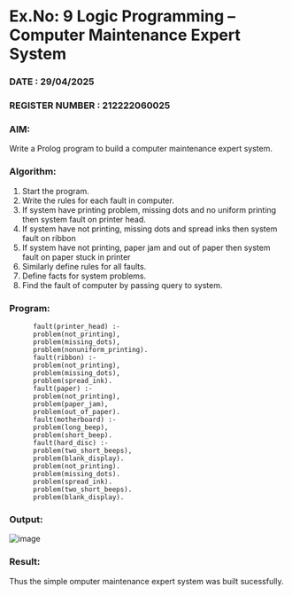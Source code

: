 # Ex.No: 9  Logic Programming –  Computer Maintenance Expert System
### DATE : 29/04/2025                                                                         
### REGISTER NUMBER : 212222060025
### AIM: 
Write a Prolog program to build a computer maintenance expert system.
###  Algorithm:
1. Start the program.
2. Write the rules for each fault in computer.
3. If system have printing problem, missing dots and no uniform printing then system fault on printer head.
4. If system have not printing, missing dots and spread inks then system fault on ribbon
5. If system have not printing, paper jam and out of paper then system fault on paper stuck in printer
6. Similarly define rules for all faults.
7. Define facts for system problems.
8. Find the fault of computer by passing query to system.
     
### Program:

          fault(printer_head) :-
          problem(not_printing),
          problem(missing_dots),
          problem(nonuniform_printing).
          fault(ribbon) :-
          problem(not_printing),
          problem(missing_dots),
          problem(spread_ink).
          fault(paper) :-
          problem(not_printing),
          problem(paper_jam),
          problem(out_of_paper).
          fault(motherboard) :-
          problem(long_beep),
          problem(short_beep).
          fault(hard_disc) :-
          problem(two_short_beeps),
          problem(blank_display).
          problem(not_printing).
          problem(missing_dots).
          problem(spread_ink).
          problem(two_short_beeps).
          problem(blank_display).

### Output:

![image](https://github.com/user-attachments/assets/6887ad15-6d36-4e40-973c-126f565be23f)

### Result:
Thus the simple omputer maintenance expert system was built sucessfully.
